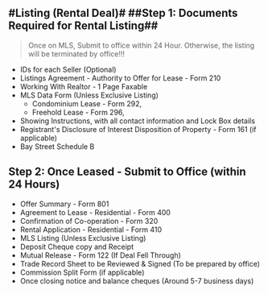 #Listing (Rental Deal)#
##Step 1: Documents Required for Rental Listing##
---
>Once on MLS, Submit to office within 24 Hour. Otherwise, the listing will be
terminated by office!!!

- IDs for each Seller (Optional)
- Listings Agreement - Authority to Offer for Lease - Form 210
- Working With Realtor - 1 Page Faxable
- MLS Data Form (Unless Exclusive Listing)
   - Condominium Lease - Form 292,
   - Freehold Lease - Form 296,
- Showing Instructions, with all contact information and Lock Box details
- Registrant's Disclosure of Interest Disposition of Property - Form 161 (if applicable)
- Bay Street Schedule B

**Step 2: Once Leased - Submit to Office (within 24 Hours)**
---
- Offer Summary - Form 801
- Agreement to Lease - Residential - Form 400
- Confirmation of Co-operation - Form 320
- Rental Application - Residential - Form 410
- MLS Listing (Unless Exclusive Listing)
- Deposit Cheque copy and Receipt
- Mutual Release - Form 122 (If Deal Fell Through)
- Trade Record Sheet to be Reviewed & Signed (To be prepared by office)
- Commission Split Form (if applicable)
- Once closing notice and balance cheques (Around 5-7 business days)